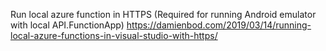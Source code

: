Run local azure function in HTTPS
(Required for running Android emulator with local API.FunctionApp)
https://damienbod.com/2019/03/14/running-local-azure-functions-in-visual-studio-with-https/

